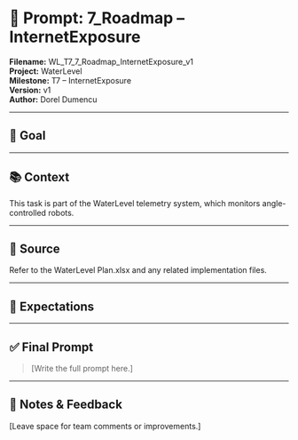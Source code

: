 # 📌 Prompt: 7_Roadmap – InternetExposure

**Filename:** WL_T7_7_Roadmap_InternetExposure_v1  
**Project:** WaterLevel  
**Milestone:** T7 – InternetExposure  
**Version:** v1  
**Author:** Dorel Dumencu

---

## 🎯 Goal



---

## 📚 Context

This task is part of the WaterLevel telemetry system, which monitors angle-controlled robots.

---

## 📂 Source

Refer to the WaterLevel Plan.xlsx and any related implementation files.

---

## 📐 Expectations

---

## ✅ Final Prompt

> [Write the full prompt here.]

---

## 🧠 Notes & Feedback

[Leave space for team comments or improvements.]
